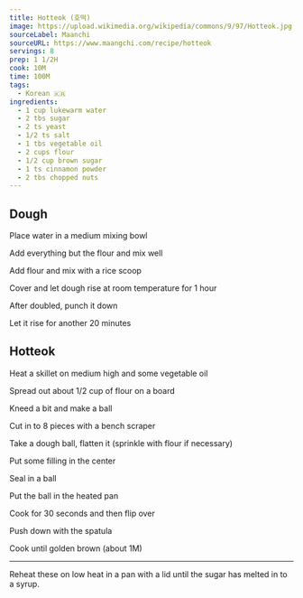 ```yaml
---
title: Hotteok (호떡)
image: https://upload.wikimedia.org/wikipedia/commons/9/97/Hotteok.jpg
sourceLabel: Maanchi
sourceURL: https://www.maangchi.com/recipe/hotteok
servings: 8
prep: 1 1/2H
cook: 10M
time: 100M
tags:
  - Korean 🇰🇷
ingredients:
  - 1 cup lukewarm water
  - 2 tbs sugar
  - 2 ts yeast
  - 1/2 ts salt
  - 1 tbs vegetable oil
  - 2 cups flour
  - 1/2 cup brown sugar
  - 1 ts cinnamon powder
  - 2 tbs chopped nuts
---
```


## Dough

Place water in a medium mixing bowl

Add everything but the flour and mix well

Add flour and mix with a rice scoop

Cover and let dough rise at room temperature for 1 hour

After doubled, punch it down

Let it rise for another 20 minutes

## Hotteok

Heat a skillet on medium high and some vegetable oil

Spread out about 1/2 cup of flour on a board

Kneed a bit and make a ball

Cut in to 8 pieces with a bench scraper

Take a dough ball, flatten it (sprinkle with flour if necessary)

 Put some filling in the center

Seal in a ball

Put the ball in the heated pan

Cook for 30 seconds and then flip over

Push down with the spatula

Cook until golden brown (about 1M)

*  *  *

Reheat these on low heat in a pan with a lid until the sugar has melted in to a syrup.
